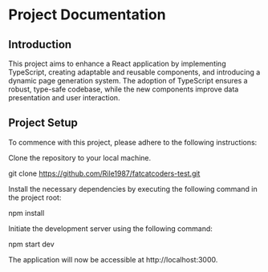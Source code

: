 # Project Documentation

## Introduction

This project aims to enhance a React application by implementing TypeScript, creating adaptable and reusable components, and introducing a dynamic page generation system. The adoption of TypeScript ensures a robust, type-safe codebase, while the new components improve data presentation and user interaction.

## Project Setup

To commence with this project, please adhere to the following instructions:

Clone the repository to your local machine.

git clone https://github.com/Rile1987/fatcatcoders-test.git

Install the necessary dependencies by executing the following command in the project root:

npm install

Initiate the development server using the following command:

npm start dev

The application will now be accessible at http://localhost:3000.

